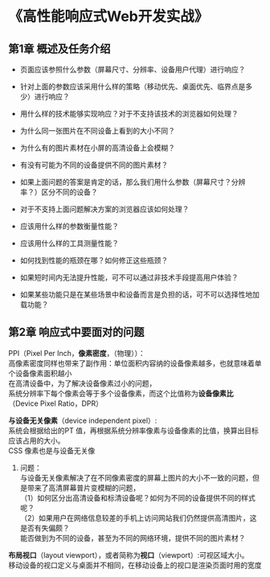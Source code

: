 # 《高性能响应式Web开发实战》
## 第1章 概述及任务介绍
* 页面应该参照什么参数（屏幕尺寸、分辨率、设备用户代理）进行响应？
* 针对上面的参数应该采用什么样的策略（移动优先、桌面优先、临界点是多少）进行响应？
* 用什么样的技术能够实现响应？对于不支持该技术的浏览器如何处理？
* 为什么同一张图片在不同设备上看到的大小不同？
* 为什么有的图片素材在小屏的高清设备上会模糊？
* 有没有可能为不同的设备提供不同的图片素材？
* 如果上面问题的答案是肯定的话，那么我们用什么参数（屏幕尺寸？分辨率？）区分不同的设备？
* 对于不支持上面问题解决方案的浏览器应该如何处理？

* 应该用什么样的参数衡量性能？
* 应该用什么样的工具测量性能？
* 如何找到性能的瓶颈在哪？如何修正这些瓶颈？
* 如果短时间内无法提升性能，可不可以通过非技术手段提高用户体验？
* 如果某些功能只是在某些场景中和设备而言是负担的话，可不可以选择性地加载功能？

## 第2章 响应式中要面对的问题
PPI（Pixel Per Inch，**像素密度**，（物理））：<br>
高像素密度同样也带来了副作用：单位面积内容纳的设备像素越多，也就意味着单个设备像素面积越小<br>
在高清设备中，为了解决设备像素过小的问题，<br>
系统分辨率下每个像素会等于多个设备像素，而这个比值称为**设备像素比**（Device Pixel Ratio，DPR）

**与设备无关像素**（device independent pixel）:<br>
系统会根据给出的PT 值，再根据系统分辨率像素与设备像素的比值，换算出目标应该占用的大小。<br>
CSS 像素也是与设备无关像

1. 问题：<br>
与设备无关像素解决了在不同像素密度的屏幕上图片的大小不一致的问题，但是带来了高清屏幕普片变模糊的问题，<br>
（1）如何区分出高清设备和标清设备呢？如何为不同的设备提供不同的样式呢？<br>
（2）如果用户在网络信息较差的手机上访问网站我们仍然提供高清图片，这是否有失偏颇？<br>
能否做到为不同的设备，甚至为不同的网络环境，提供不同的图片素材？

**布局视口**（layout viewport），或者简称为**视口**（viewport）:可视区域大小。<br>
移动设备的视口定义与桌面并不相同，在移动设备上的视口是渲染页面时用的宽度


